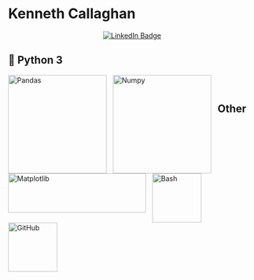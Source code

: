 # Kenneth Callaghan

<p align="center">
<a href="https://www.linkedin.com/in/kennethcallaghanjr/"><img src="https://img.shields.io/badge/LinkedIn-blue?style=for-the-badge&logo=linkedin&logoColor=white" alt="LinkedIn Badge"></a>



## 🐍 Python 3

<img align="left" alt="Pandas" width="200" style="padding-right:10px;" src="https://www.freecodecamp.org/news/content/images/2020/07/pandas-logo.png" />
<img align="left" alt="Numpy" width="200" style="padding-right:10px;" src="https://i0.wp.com/www.ozgurozkok.com/wp-content/uploads/2019/12/numpy-python.png?fit=765%2C306&ssl=1)" />
<img align="left" alt="Matplotlib" width="280" height="80" style="padding-right:10px;" src="https://i2.wp.com/matplotlib.sourceforge.net/_static/logo2.png" />
<br />

#

## Other
<img align="left" alt="Bash" width="100" style="padding-right:10px;" src="https://camo.githubusercontent.com/df1404f038a8252dec0847c94dcd4f0be9c4491a2682bc601d276f835e8eaa5d/68747470733a2f2f63646e2e6a7364656c6976722e6e65742f67682f64657669636f6e732f64657669636f6e2f69636f6e732f626173682f626173682d6f726967696e616c2e737667"/>
<img align="left" alt="GitHub" width="100px" style="padding-right:10px;" src="https://cdn.jsdelivr.net/gh/devicons/devicon/icons/github/github-original.svg" />
